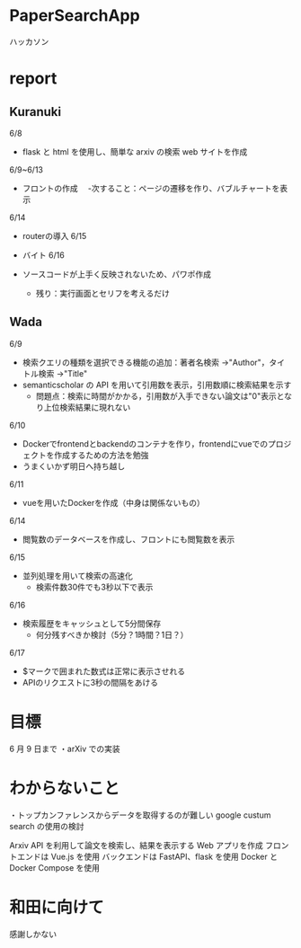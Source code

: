 # PaperSearchApp

ハッカソン

# report

## Kuranuki

6/8

- flask と html を使用し、簡単な arxiv の検索 web サイトを作成
  
6/9~6/13

- フロントの作成
　-次すること：ページの遷移を作り、バブルチャートを表示   

6/14

- routerの導入
6/15

- バイト
  6/16

- ソースコードが上手く反映されないため、パワポ作成
  - 残り：実行画面とセリフを考えるだけ 

## Wada

6/9

- 検索クエリの種類を選択できる機能の追加：著者名検索 →"Author"，タイトル検索 →"Title"
- semanticscholar の API を用いて引用数を表示，引用数順に検索結果を示す
  - 問題点：検索に時間がかかる，引用数が入手できない論文は"0"表示となり上位検索結果に現れない

6/10
- Dockerでfrontendとbackendのコンテナを作り，frontendにvueでのプロジェクトを作成するための方法を勉強
 - うまくいかず明日へ持ち越し 

6/11
- vueを用いたDockerを作成（中身は関係ないもの）

6/14
- 閲覧数のデータベースを作成し、フロントにも閲覧数を表示

6/15
- 並列処理を用いて検索の高速化
  - 検索件数30件でも3秒以下で表示

6/16
- 検索履歴をキャッシュとして5分間保存
  - 何分残すべきか検討（5分？1時間？1日？）

6/17
- $マークで囲まれた数式は正常に表示させれる
- APIのリクエストに3秒の間隔をあける 

# 目標

6 月 9 日まで
・arXiv での実装

# わからないこと

・トップカンファレンスからデータを取得するのが難しい
google custum search の使用の検討

Arxiv API を利用して論文を検索し、結果を表示する Web アプリを作成
フロントエンドは Vue.js を使用
バックエンドは FastAPI、flask を使用
Docker と Docker Compose を使用

# 和田に向けて

感謝しかない
